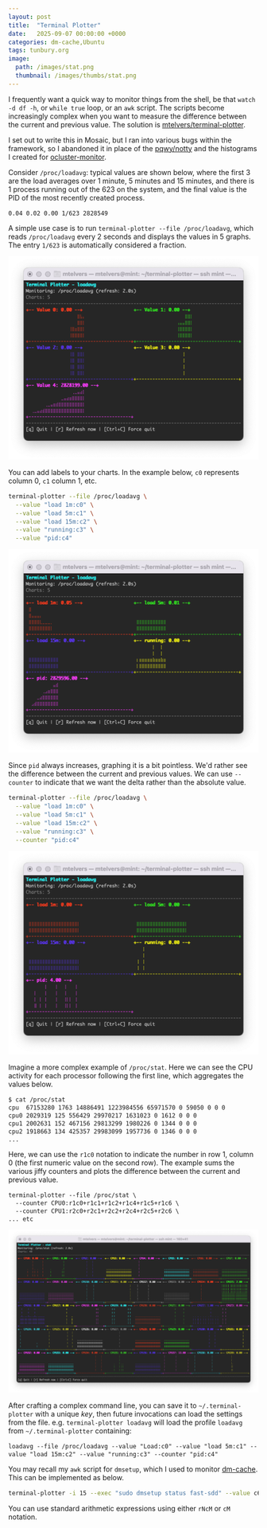 ```yaml
---
layout: post
title:  "Terminal Plotter"
date:   2025-09-07 00:00:00 +0000
categories: dm-cache,Ubuntu
tags: tunbury.org
image:
  path: /images/stat.png
  thumbnail: /images/thumbs/stat.png
---
```


I frequently want a quick way to monitor things from the shell, be that `watch -d df -h`, or `while true` loop, or an `awk` script. The scripts become increasingly complex when you want to measure the difference between the current and previous value. The solution is [mtelvers/terminal-plotter](https://github.com/mtelvers/terminal-plotter).

I set out to write this in Mosaic, but I ran into various bugs within the framework, so I abandoned it in place of the [pqwy/notty](https://github.com/pqwy/notty) and the histograms I created for [ocluster-monitor](https://www.tunbury.org/2025/08/24/ocluster-monitor/).

Consider `/proc/loadavg`: typical values are shown below, where the first 3 are the load averages over 1 minute, 5 minutes and 15 minutes, and there is 1 process running out of the 623 on the system, and the final value is the PID of the most recently created process.

```
0.04 0.02 0.00 1/623 2828549
```

A simple use case is to run `terminal-plotter --file /proc/loadavg`, which reads `/proc/loadavg` every 2 seconds and displays the values in 5 graphs. The entry `1/623` is automatically considered a fraction.

![](/images/loadavg-simple.png)

You can add labels to your charts. In the example below, `c0` represents column 0, `c1` column 1, etc.

```sh
terminal-plotter --file /proc/loadavg \
  --value "load 1m:c0" \
  --value "load 5m:c1" \
  --value "load 15m:c2" \
  --value "running:c3" \
  --value "pid:c4"
```

![](/images/loadavg-labels.png)

Since `pid` always increases, graphing it is a bit pointless. We'd rather see the difference between the current and previous values. We can use `--counter` to indicate that we want the delta rather than the absolute value.

```sh
terminal-plotter --file /proc/loadavg \
  --value "load 1m:c0" \
  --value "load 5m:c1" \
  --value "load 15m:c2" \
  --value "running:c3" \
  --counter "pid:c4"
```

![](/images/loadavg-counter.png)

Imagine a more complex example of `/proc/stat`. Here we can see the CPU activity for each processor following the first line, which aggregates the values below.

```
$ cat /proc/stat 
cpu  67153280 1763 14886491 1223984556 65971570 0 59050 0 0 0
cpu0 2029319 125 556429 29970217 1631023 0 1612 0 0 0
cpu1 2002631 152 467156 29813299 1980226 0 1344 0 0 0
cpu2 1918663 134 425357 29983099 1957736 0 1346 0 0 0
...
```

Here, we can use the `r1c0` notation to indicate the number in row 1, column 0 (the first numeric value on the second row). The example sums the various jiffy counters and plots the difference between the current and previous value.

```
terminal-plotter --file /proc/stat \
  --counter CPU0:r1c0+r1c1+r1c2+r1c4+r1c5+r1c6 \
  --counter CPU1:r2c0+r2c1+r2c2+r2c4+r2c5+r2c6 \
... etc
```

![](/images/stat.png)

After crafting a complex command line, you can save it to `~/.terminal-plotter` with a unique _key_, then future invocations can load the settings from the file. e.g. `terminal-plotter loadavg` will load the profile `loadavg` from `~/.terminal-plotter` containing:

```
loadavg --file /proc/loadavg --value "Load:c0" --value "load 5m:c1" --value "load 15m:c2" --value "running:c3" --counter "pid:c4"
```

You may recall my `awk` script for `dmsetup`, which I used to monitor [dm-cache](https://www.tunbury.org/2025/09/04/dm-cache/). This can be implemented as below.

```sh
terminal-plotter -i 15 --exec "sudo dmsetup status fast-sdd" --value c6 --value "Read Hits: (c7/(c7+c8))" --value "Write Hits: (c9/(c9+c10))" --value "Dirty:c13"  --counter "Demotions:c11" --counter "Promotions:c12"
```

You can use standard arithmetic expressions using either `rNcM` or `cM` notation.


